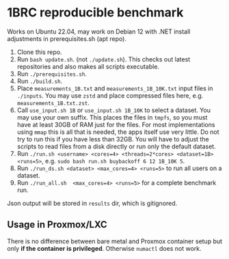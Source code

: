 # 1BRC reproducible benchmark

Works on Ubuntu 22.04, may work on Debian 12 with .NET install adjustments in prerequisites.sh (apt repo). 

1. Clone this repo.
2. Run `bash update.sh`. (not `./update.sh`). This checks out latest repositories and also makes all scripts executable.
3. Run `./prerequisites.sh`.
4. Run `./build.sh`.
5. Place `measurements_1B.txt` and `measurements_1B_10K.txt` input files in `./inputs`. You may use `zstd` and place compressed files here, e.g. `measurements_1B.txt.zst`. 
6. Call `use_input.sh 1B` or `use_input.sh 1B_10K` to select a dataset. You may use your own suffix. This places the files in `tmpfs`, so you must have at least 30GB of RAM just for the files. For most implementations using `mmap` this is all that is needed, the apps itself use very little. Do not try to run this if you have less than 32GB. You will have to adjust the scripts to read files from a disk directly or run only the default dataset.
7. Run `./run.sh <username> <cores=4> <threads=2*cores> <dataset=1B> <runs=5>`, e.g. `sudo bash run.sh buybackoff 6 12 1B_10K 5`.
8. Run `./run_ds.sh <dataset> <max_cores=4> <runs=5>` to run all users on a dataset.
9. Run `./run_all.sh  <max_cores=4> <runs=5>` for a complete benchmark run.

Json output will be stored in `results` dir, which is gitignored.


## Usage in Proxmox/LXC

There is no difference between bare metal and Proxmox container setup but only **if the container is privileged**. Otherwise `numactl` does not work.
